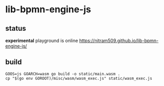 # lib-bpmn-engine-js

## status

**experimental** playground is online
https://nitram509.github.io/lib-bpmn-engine-js/

## build

```shell
GOOS=js GOARCH=wasm go build -o static/main.wasm .
cp "$(go env GOROOT)/misc/wasm/wasm_exec.js" static/wasm_exec.js
```
